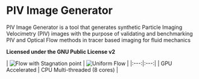 # PIV Image Generator

PIV Image Generator is a tool that generates synthetic Particle Imaging Velocimetry (PIV)  images with the purpose of validating and benchmarking PIV and Optical Flow methods in tracer based imaging for fluid mechanics

**Licensed under the GNU Public License v2**

| ![Flow with Stagnation
point](https://git.qoto.org/CoreRasurae/piv-image-generator/raw/master/images/stagntation07_0.gif?inline=false) |
![Uniform Flow](https://git.qoto.org/CoreRasurae/piv-image-generator/raw/master/images/uniform07_0.gif?inline=false) |
|:---:|:---:|
| GPU Accelerated | CPU Multi-threaded (8 cores) |
